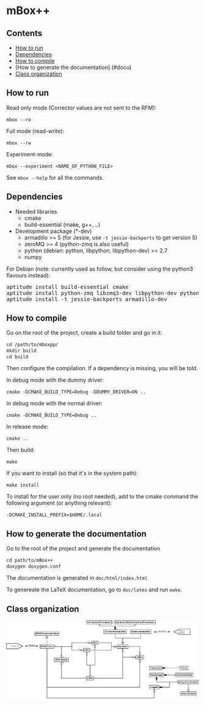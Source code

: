 # mBox++

## Contents
 * [How to run](#run-howto)
 * [Dependencies](#deps)
 * [How to compile](#compile-howto)
 * [How to generate the documentation] (#docu)
 * [Class organization](#diagram)

## <a name="run-howto"></a> How to run

Read only mode (Corrector values are not sent to the RFM):

    mbox --ro

Full mode (read-write):

    mbox --rw

Experiment-mode:

    mbox --experiment <NAME_OF_PYTHON_FILE>

See `mbox --help` for all the commands.

## <a name="deps"></a> Dependencies
 * Needed libraries
   * cmake
   * build-essential (make, g++, ..)
 * Development package (*-dev)
   * armadillo >= 5 (for Jessie, use `-t jessie-backports` to get version 5)
   * zeroMQ >= 4  (python-zmq is also useful)
   * python (debian: python, libpython, libpython-dev) >= 2.7
   * numpy

For Debian (note: currently used as follow, but consider using the python3
flavours instead):

<pre>
aptitude install build-essential cmake
aptitude install python-zmq libzmq3-dev libpython-dev python-numpy
aptitude install -t jessie-backports armadillo-dev
</pre>

## <a name="compile-howto"></a> How to compile

Go on the root of the project, create a build folder and go in it:

    cd /path/to/mboxpp/
    mkdir build
    cd build

Then configure the compilation. If a dependency is missing, you will be told.

In debug mode with the dummy driver:

    cmake -DCMAKE_BUILD_TYPE=Debug -DDUMMY_DRIVER=ON ..

In debug mode with the normal driver:

    cmake -DCMAKE_BUILD_TYPE=Debug ..

In release mode:

    cmake ..

Then build:

    make

If you want to install (so that it's in the system path):

    make install

To install for the user only (no root needed), add to the cmake command the
following argument (or anything relevant):

    -DCMAKE_INSTALL_PREFIX=$HOME/.local

## <a name="docu"></a> How to generate the documentation

Go to the root of the project and generate the documentation

    cd path/to/mBox++
    doxygen doxygen.conf

The documentation is generated in `doc/html/index.html`

To genereate the LaTeX documentation, go to `doc/latex` and run `make`.

## <a name="diagram"></a> Class organization

![ ](doc/img/mBox_classDiagram.png "Diagramme")
